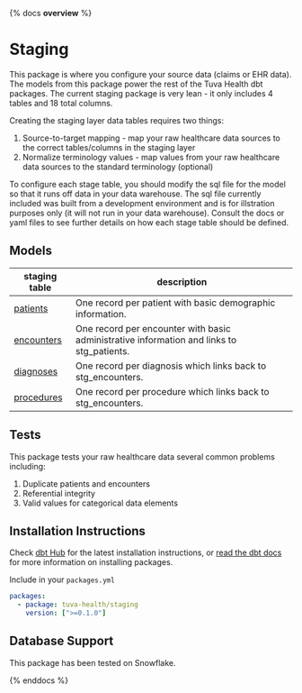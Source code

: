 {% docs __overview__ %}

# Staging
This package is where you configure your source data (claims or EHR data).  The models from this package power the rest of the Tuva Health dbt packages.  The current staging package is very lean - it only includes 4 tables and 18 total columns.

Creating the staging layer data tables requires two things:
1. Source-to-target mapping - map your raw healthcare data sources to the correct tables/columns in the staging layer
2. Normalize terminology values - map values from your raw healthcare data sources to the standard terminology (optional)

To configure each stage table, you should modify the sql file for the model so that it runs off data in your data warehouse.  The sql file currently included was built from a development environment and is for illstration purposes only (it will not run in your data warehouse).  Consult the docs or yaml files to see further details on how each stage table should be defined.

## Models
| **staging table** | **description** |
| --------------- | -------------------- |
| [patients](models/patients.sql) | One record per patient with basic demographic information. |
| [encounters](models/encounters.sql) | One record per encounter with basic administrative information and links to stg_patients. |
| [diagnoses](models/diagnoses.sql) | One record per diagnosis which links back to stg_encounters. |
| [procedures](models/procedures.sql) | One record per procedure which links back to stg_encounters. |

## Tests
This package tests your raw healthcare data several common problems including:

1. Duplicate patients and encounters
2. Referential integrity
3. Valid values for categorical data elements

## Installation Instructions
Check [dbt Hub](https://hub.getdbt.com/) for the latest installation instructions, or [read the dbt docs](https://docs.getdbt.com/docs/package-management) for more information on installing packages.

Include in your `packages.yml`

```yaml
packages:
  - package: tuva-health/staging
    version: [">=0.1.0"]
```

## Database Support
This package has been tested on Snowflake.


{% enddocs %}